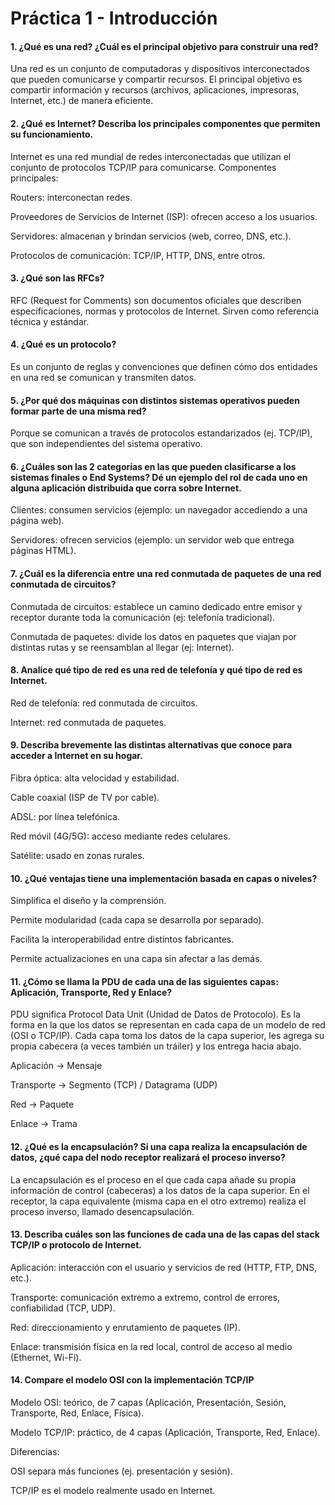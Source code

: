 # Práctica 1 - Introducción


#### 1. ¿Qué es una red? ¿Cuál es el principal objetivo para construir una red?
Una red es un conjunto de computadoras y dispositivos interconectados que pueden comunicarse y compartir recursos.
El principal objetivo es compartir información y recursos (archivos, aplicaciones, impresoras, Internet, etc.) de manera eficiente.

#### 2. ¿Qué es Internet? Describa los principales componentes que permiten su funcionamiento.
Internet es una red mundial de redes interconectadas que utilizan el conjunto de protocolos TCP/IP para comunicarse.
Componentes principales:

Routers: interconectan redes.

Proveedores de Servicios de Internet (ISP): ofrecen acceso a los usuarios.

Servidores: almacenan y brindan servicios (web, correo, DNS, etc.).

Protocolos de comunicación: TCP/IP, HTTP, DNS, entre otros.

#### 3. ¿Qué son las RFCs?
RFC (Request for Comments) son documentos oficiales que describen especificaciones, normas y protocolos de Internet. Sirven como referencia técnica y estándar.

#### 4. ¿Qué es un protocolo?
Es un conjunto de reglas y convenciones que definen cómo dos entidades en una red se comunican y transmiten datos.

#### 5. ¿Por qué dos máquinas con distintos sistemas operativos pueden formar parte de una misma red?
Porque se comunican a través de protocolos estandarizados (ej. TCP/IP), que son independientes del sistema operativo.

#### 6. ¿Cuáles son las 2 categorías en las que pueden clasificarse a los sistemas finales o End Systems? Dé un ejemplo del rol de cada uno en alguna aplicación distribuida que corra sobre Internet.

Clientes: consumen servicios (ejemplo: un navegador accediendo a una página web).

Servidores: ofrecen servicios (ejemplo: un servidor web que entrega páginas HTML).

#### 7. ¿Cuál es la diferencia entre una red conmutada de paquetes de una red conmutada de circuitos?

Conmutada de circuitos: establece un camino dedicado entre emisor y receptor durante toda la comunicación (ej: telefonía tradicional).

Conmutada de paquetes: divide los datos en paquetes que viajan por distintas rutas y se reensamblan al llegar (ej: Internet).

#### 8. Analice qué tipo de red es una red de telefonía y qué tipo de red es Internet.

Red de telefonía: red conmutada de circuitos.

Internet: red conmutada de paquetes.

#### 9. Describa brevemente las distintas alternativas que conoce para acceder a Internet en su hogar.

Fibra óptica: alta velocidad y estabilidad.

Cable coaxial (ISP de TV por cable).

ADSL: por línea telefónica.

Red móvil (4G/5G): acceso mediante redes celulares.

Satélite: usado en zonas rurales.

#### 10. ¿Qué ventajas tiene una implementación basada en capas o niveles?

Simplifica el diseño y la comprensión.

Permite modularidad (cada capa se desarrolla por separado).

Facilita la interoperabilidad entre distintos fabricantes.

Permite actualizaciones en una capa sin afectar a las demás.

#### 11. ¿Cómo se llama la PDU de cada una de las siguientes capas: Aplicación, Transporte, Red y Enlace?
PDU significa Protocol Data Unit (Unidad de Datos de Protocolo).
 Es la forma en la que los datos se representan en cada capa de un modelo de red (OSI o TCP/IP).
Cada capa toma los datos de la capa superior, les agrega su propia cabecera (a veces también un tráiler) y los entrega hacia abajo.

Aplicación → Mensaje

Transporte → Segmento (TCP) / Datagrama (UDP)

Red → Paquete

Enlace → Trama

#### 12. ¿Qué es la encapsulación? Si una capa realiza la encapsulación de datos, ¿qué capa del nodo receptor realizará el proceso inverso?
La encapsulación es el proceso en el que cada capa añade su propia información de control (cabeceras) a los datos de la capa superior.
En el receptor, la capa equivalente (misma capa en el otro extremo) realiza el proceso inverso, llamado desencapsulación.

#### 13. Describa cuáles son las funciones de cada una de las capas del stack TCP/IP o protocolo de Internet.

Aplicación: interacción con el usuario y servicios de red (HTTP, FTP, DNS, etc.).

Transporte: comunicación extremo a extremo, control de errores, confiabilidad (TCP, UDP).

Red: direccionamiento y enrutamiento de paquetes (IP).

Enlace: transmisión física en la red local, control de acceso al medio (Ethernet, Wi-Fi).

#### 14. Compare el modelo OSI con la implementación TCP/IP

Modelo OSI: teórico, de 7 capas (Aplicación, Presentación, Sesión, Transporte, Red, Enlace, Física).

Modelo TCP/IP: práctico, de 4 capas (Aplicación, Transporte, Red, Enlace).

Diferencias:

OSI separa más funciones (ej. presentación y sesión).

TCP/IP es el modelo realmente usado en Internet.
